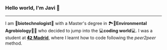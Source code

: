 ### Hello world, I'm Javi 👋
------------------------------------------------------------

I am 🦠**biotechnologist**🔬 with a Master's degree in 🏞️🍁**Environmental Agrobiology**🍂🌲 who decided to jump into the 💻**coding world**💻. I was a student at **[𝟒𝟮 Madrid](https://www.42madrid.com/en/)**, where I learnt how to code following the *peer2peer* method.

